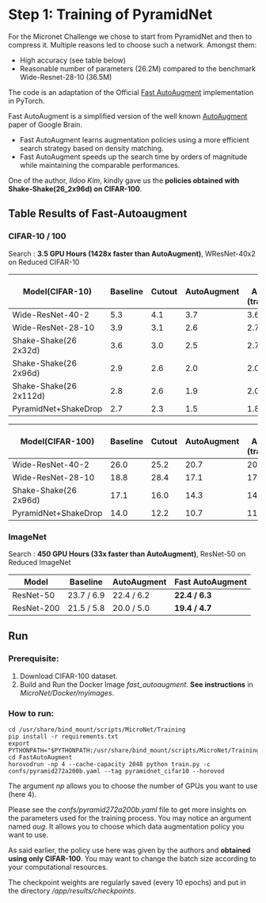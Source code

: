 # Step 1: Training of PyramidNet

For the Micronet Challenge we chose to start from PyramidNet and then to compress it. Multiple reasons led to choose
such a network. Amongst them:

- High accuracy (see table below)
- Reasonable number of parameters (26.2M) compared to the benchmark Wide-Resnet-28-10 (36.5M)

The code is an adaptation of the Official [Fast AutoAugment](https://arxiv.org/abs/1905.00397) implementation in
PyTorch.

Fast AutoAugment is a simplified version of the well known [AutoAugment](https://arxiv.org/abs/1805.09501) paper of
Google Brain.

- Fast AutoAugment learns augmentation policies using a more efficient search strategy based on density matching.
- Fast AutoAugment speeds up the search time by orders of magnitude while maintaining the comparable performances.

One of the author, *Ildoo Kim*, kindly gave us the **policies obtained with Shake-Shake(26_2x96d) on CIFAR-100**.


## Table Results of Fast-Autoaugment

### CIFAR-10 / 100

Search : **3.5 GPU Hours (1428x faster than AutoAugment)**, WResNet-40x2 on Reduced CIFAR-10

| Model(CIFAR-10)         | Baseline   | Cutout     | AutoAugment | Fast AutoAugment<br/>(transfer/direct) |
|-------------------------|------------|------------|-------------|------------------|
| Wide-ResNet-40-2        | 5.3        | 4.1        | 3.7         | 3.6 / 3.7        |
| Wide-ResNet-28-10       | 3.9        | 3.1        | 2.6         | 2.7 / 2.7        |
| Shake-Shake(26 2x32d)   | 3.6        | 3.0        | 2.5         | 2.7 / 2.5        |
| Shake-Shake(26 2x96d)   | 2.9        | 2.6        | 2.0         | 2.0 / 2.0        |
| Shake-Shake(26 2x112d)  | 2.8        | 2.6        | 1.9         | 2.0 / 1.9        |
| PyramidNet+ShakeDrop    | 2.7        | 2.3        | 1.5         | 1.8 / 1.7        |

| Model(CIFAR-100)      | Baseline   | Cutout     | AutoAugment | Fast AutoAugment<br/>(transfer/direct) |
|-----------------------|------------|------------|-------------|------------------|
| Wide-ResNet-40-2      | 26.0       | 25.2       | 20.7        | 20.6 / 20.6      |
| Wide-ResNet-28-10     | 18.8       | 28.4       | 17.1        | 17.8 / 17.5      |
| Shake-Shake(26 2x96d) | 17.1       | 16.0       | 14.3        | 14.9 / 14.6      |
| PyramidNet+ShakeDrop  | 14.0       | 12.2       | 10.7        | 11.9 / 11.7      |

### ImageNet

Search : **450 GPU Hours (33x faster than AutoAugment)**, ResNet-50 on Reduced ImageNet

| Model      | Baseline   | AutoAugment | Fast AutoAugment |
|------------|------------|-------------|------------------|
| ResNet-50  | 23.7 / 6.9 | 22.4 / 6.2  | **22.4 / 6.3**   |
| ResNet-200 | 21.5 / 5.8 | 20.0 / 5.0  | **19.4 / 4.7**   |



## Run

### Prerequisite:
1. Download CIFAR-100 dataset.
1. Build and Run the Docker Image *fast_autoaugment*. **See instructions** in *MicroNet/Docker/myimages*.


### How to run:
```
cd /usr/share/bind_mount/scripts/MicroNet/Training
pip install -r requirements.txt
export PYTHONPATH="$PYTHONPATH:/usr/share/bind_mount/scripts/MicroNet/Training"
cd FastAutoAugment
horovodrun -np 4 --cache-capacity 2048 python train.py -c confs/pyramid272a200b.yaml --tag pyramidnet_cifar10 --horovod
```

The argument *np* allows you to choose the number of GPUs you want to use (here 4).

Please see the *confs/pyramid272a200b.yaml* file to get more insights on the parameters used for the training process.
You may notice an argument named *aug*. It allows you to choose which data augmentation policy you want to use.

As said earlier, the policy use here was given by the authors and **obtained using only CIFAR-100**. You may want to
change the batch size according to your computational resources.

The checkpoint weights are regularly saved (every 10 epochs) and put in the directory */app/results/checkpoints*.

